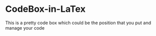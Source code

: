 # CodeBox-in-LaTex
This is a pretty code box which could be the position that you put and manage your code 
